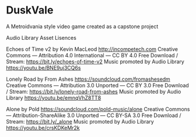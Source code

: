 # DuskVale
 A Metroidvania style video game created as a capstone project


Audio Library Asset Lisences

Echoes of Time v2 by Kevin MacLeod http://incompetech.com
Creative Commons — Attribution 4.0 International — CC BY 4.0
Free Download / Stream: https://bit.ly/echoes-of-time-v2
Music promoted by Audio Library https://youtu.be/BNE9uj3CQ6s

Lonely Road by From Ashes https://soundcloud.com/fromashesedm
Creative Commons — Attribution 3.0 Unported — CC BY 3.0
Free Download / Stream: https://bit.ly/lonely-road-from-ashes
Music promoted by Audio Library https://youtu.be/emnqVhZ8TT8 

Alone by Pold https://soundcloud.com/pold-music/alone
Creative Commons — Attribution-ShareAlike 3.0 Unported — CC BY-SA 3.0
Free Download / Stream: https://bit.ly/_alone
Music promoted by Audio Library https://youtu.be/crsKDKeMr2k 